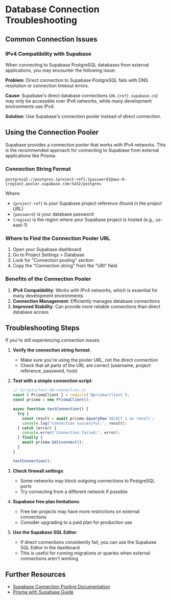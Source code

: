 # Database Connection Troubleshooting

## Common Connection Issues

### IPv4 Compatibility with Supabase

When connecting to Supabase PostgreSQL databases from external applications, you may encounter the following issue:

**Problem**: Direct connection to Supabase PostgreSQL fails with DNS resolution or connection timeout errors.

**Cause**: Supabase's direct database connections (`db.{ref}.supabase.co`) may only be accessible over IPv6 networks, while many development environments use IPv4.

**Solution**: Use Supabase's connection pooler instead of direct connection.

## Using the Connection Pooler

Supabase provides a connection pooler that works with IPv4 networks. This is the recommended approach for connecting to Supabase from external applications like Prisma.

### Connection String Format

```
postgresql://postgres.{project-ref}:{password}@aws-0-{region}.pooler.supabase.com:5432/postgres
```

Where:
- `{project-ref}` is your Supabase project reference (found in the project URL)
- `{password}` is your database password
- `{region}` is the region where your Supabase project is hosted (e.g., us-east-1)

### Where to Find the Connection Pooler URL

1. Open your Supabase dashboard
2. Go to Project Settings > Database
3. Look for "Connection pooling" section
4. Copy the "Connection string" from the "URI" field

### Benefits of the Connection Pooler

1. **IPv4 Compatibility**: Works with IPv4 networks, which is essential for many development environments
2. **Connection Management**: Efficiently manages database connections
3. **Improved Stability**: Can provide more reliable connections than direct database access

## Troubleshooting Steps

If you're still experiencing connection issues:

1. **Verify the connection string format**:
   - Make sure you're using the pooler URL, not the direct connection
   - Check that all parts of the URL are correct (username, project reference, password, host)

2. **Test with a simple connection script**:
   ```js
   // scripts/test-db-connection.js
   const { PrismaClient } = require('@prisma/client');
   const prisma = new PrismaClient();

   async function testConnection() {
     try {
       const result = await prisma.$queryRaw`SELECT 1 as result`;
       console.log('Connection successful:', result);
     } catch (error) {
       console.error('Connection failed:', error);
     } finally {
       await prisma.$disconnect();
     }
   }

   testConnection();
   ```

3. **Check firewall settings**:
   - Some networks may block outgoing connections to PostgreSQL ports
   - Try connecting from a different network if possible

4. **Supabase free plan limitations**:
   - Free tier projects may have more restrictions on external connections
   - Consider upgrading to a paid plan for production use

5. **Use the Supabase SQL Editor**:
   - If direct connections consistently fail, you can use the Supabase SQL Editor in the dashboard
   - This is useful for running migrations or queries when external connections aren't working

## Further Resources

- [Supabase Connection Pooling Documentation](https://supabase.com/docs/guides/database/connection-pooling)
- [Prisma with Supabase Guide](https://www.prisma.io/docs/orm/overview/databases/supabase) 